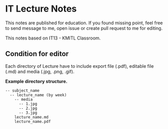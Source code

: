 # IT Lecture Notes

This notes are published for education. If you found missing point, feel free to send message to me, open issue or create pull request to me for editing.

This notes based on IT13 - KMITL Classroom.

##  Condition for editor

Each directory of Lecture have to include export file (.pdf), editable file (.md) and media (.jpg, .png, .gif). 

**Example directory structure.**

    -- subject_name
      -- lecture_name (by week)
        -- media
          -- 1.jpg
          -- 2.jpg
          -- 3.jpg
        lecture_name.md
        lecture_name.pdf
